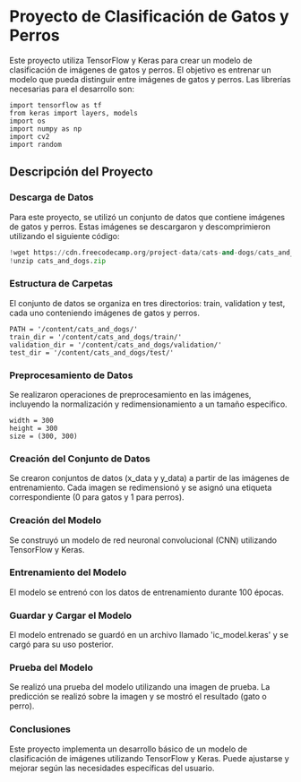 # Proyecto de Clasificación de Gatos y Perros

Este proyecto utiliza TensorFlow y Keras para crear un modelo de clasificación de imágenes de gatos y perros. El objetivo es entrenar un modelo que pueda distinguir entre imágenes de gatos y perros.
Las librerías necesarias para el desarrollo son:

```
import tensorflow as tf
from keras import layers, models
import os
import numpy as np
import cv2
import random
```

## Descripción del Proyecto

### Descarga de Datos

Para este proyecto, se utilizó un conjunto de datos que contiene imágenes de gatos y perros. Estas imágenes se descargaron y descomprimieron utilizando el siguiente código:

```python
!wget https://cdn.freecodecamp.org/project-data/cats-and-dogs/cats_and_dogs.zip
!unzip cats_and_dogs.zip
```
### Estructura de Carpetas
El conjunto de datos se organiza en tres directorios: train, validation y test, cada uno conteniendo imágenes de gatos y perros.

```
PATH = '/content/cats_and_dogs/'
train_dir = '/content/cats_and_dogs/train/'
validation_dir = '/content/cats_and_dogs/validation/'
test_dir = '/content/cats_and_dogs/test/'
```

### Preprocesamiento de Datos
Se realizaron operaciones de preprocesamiento en las imágenes, incluyendo la normalización y redimensionamiento a un tamaño específico.

```
width = 300
height = 300
size = (300, 300)
```

### Creación del Conjunto de Datos
Se crearon conjuntos de datos (x_data y y_data) a partir de las imágenes de entrenamiento. Cada imagen se redimensionó y se asignó una etiqueta correspondiente (0 para gatos y 1 para perros).

### Creación del Modelo
Se construyó un modelo de red neuronal convolucional (CNN) utilizando TensorFlow y Keras.

### Entrenamiento del Modelo
El modelo se entrenó con los datos de entrenamiento durante 100 épocas.

### Guardar y Cargar el Modelo
El modelo entrenado se guardó en un archivo llamado 'ic_model.keras' y se cargó para su uso posterior.

### Prueba del Modelo
Se realizó una prueba del modelo utilizando una imagen de prueba. La predicción se realizó sobre la imagen y se mostró el resultado (gato o perro).

### Conclusiones
Este proyecto implementa un desarrollo básico de un modelo de clasificación de imágenes utilizando TensorFlow y Keras. Puede ajustarse y mejorar según las necesidades específicas del usuario.
